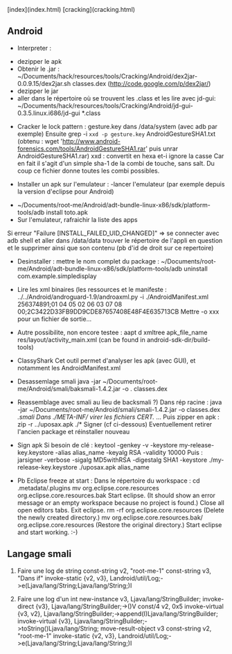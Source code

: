<head>
  <meta http-equiv="content-type" content="text/html; charset=utf-8" />
</head>
[index](index.html) [cracking](cracking.html)

## Android

* Interpreter :
- dezipper le apk
- Obtenir le .jar : ~/Documents/hack/resources/tools/Cracking/Android/dex2jar-0.0.9.15/dex2jar.sh classes.dex
(http://code.google.com/p/dex2jar/)
- dezipper le jar
- aller dans le répertoire où se trouvent les .class et les lire avec jd-gui:
~/Documents/hack/resources/tools/Cracking/Android/jd-gui-0.3.5.linux.i686/jd-gui *.class

* Cracker le lock pattern : gesture.key dans /data/system (avec adb par exemple)
Ensuite grep -i `xxd -p gesture.key` AndroidGestureSHA1.txt
(obtenu : wget 'http://www.android-forensics.com/tools/AndroidGestureSHA1.rar' puis unrar AndroidGestureSHA1.rar)
xxd : convertit en hexa et-i ignore la casse
Car en fait il s'agit d'un simple sha-1 de la combi de touche, sans salt. Du coup ce fichier donne toutes les combi possibles.


* Installer un apk sur l'emulateur : 
-lancer l'emulateur (par exemple depuis la version d'eclipse pour Android)
- ~/Documents/root-me/Android/adt-bundle-linux-x86/sdk/platform-tools/adb install toto.apk
- Sur l'emulateur, rafraichir la liste des apps

Si erreur "Failure [INSTALL_FAILED_UID_CHANGED]" => se connecter avec adb shell et aller dans /data/data trouver le répertoire de l'appli en question et le supprimer ainsi que son contenu (pb d'id de droit sur ce repertoire)


* Desinstaller : mettre le nom complet du package :
~/Documents/root-me/Android/adt-bundle-linux-x86/sdk/platform-tools/adb uninstall com.example.simpledisplay

* Lire les xml binaires (les ressources et le manifeste :
../../Android/androguard-1.9/androaxml.py -i ./AndroidManifest.xml 256374891;01 04 05 02 06 03 07 08 00;2C3422D33FB9DD9CDE87657408E48F4E635713CB
Mettre -o xxx pour un fichier de sortie...

* Autre possibilite, non encore testee :
aapt d xmltree apk_file_name res/layout/activity_main.xml
(can be found in android-sdk-dir/build-tools)

* ClassyShark
Cet outil permet d'analyser les apk (avec GUI), et notamment les AndroidManifest.xml

* Desassemlage smali 
java -jar ~/Documents/root-me/Android/smali/baksmali-1.4.2.jar -o . classes.dex

* Reassemblage avec smali au lieu de backsmali ?)
Dans rép racine : java -jar ~/Documents/root-me/Android/smali/smali-1.4.2.jar -o classes.dex *.smali
Dans ./META-INF/ virer les fichiers CERT.* ...
Puis zipper en apk : zip -r ../uposax.apk ./*
Signer (cf ci-dessous)
Eventuellement retirer l'ancien package et réinstaller nouveau

* Sign apk
Si besoin de clé : keytool -genkey -v -keystore my-release-key.keystore -alias alias_name -keyalg RSA -validity 10000
Puis : jarsigner -verbose -sigalg MD5withRSA -digestalg SHA1 -keystore ./my-release-key.keystore ./uposax.apk alias_name

* Pb Eclipse freeze at start :
Dans le répertoire du workspace : 
    cd .metadata/.plugins
    mv org.eclipse.core.resources org.eclipse.core.resources.bak
    Start eclipse. (It should show an error message or an empty workspace because no project is found.)
    Close all open editors tabs.
    Exit eclipse.
    rm -rf org.eclipse.core.resources (Delete the newly created directory.)
    mv org.eclipse.core.resources.bak/ org.eclipse.core.resources (Restore the original directory.)
    Start eclipse and start working. :-)

## Langage smali

1. Faire une log de string
const-string v2, "root-me-1"
const-string v3, "Dans if"
invoke-static {v2, v3}, Landroid/util/Log;->e(Ljava/lang/String;Ljava/lang/String;)I

2. Faire une log d'un int
new-instance v3, Ljava/lang/StringBuilder;
invoke-direct {v3}, Ljava/lang/StringBuilder;-><init>()V
const/4 v2, 0x5
invoke-virtual {v3, v2}, Ljava/lang/StringBuilder;->append(I)Ljava/lang/StringBuilder;
invoke-virtual {v3}, Ljava/lang/StringBuilder;->toString()Ljava/lang/String;
move-result-object v3
const-string v2, "root-me-1"
invoke-static {v2, v3}, Landroid/util/Log;->e(Ljava/lang/String;Ljava/lang/String;)I